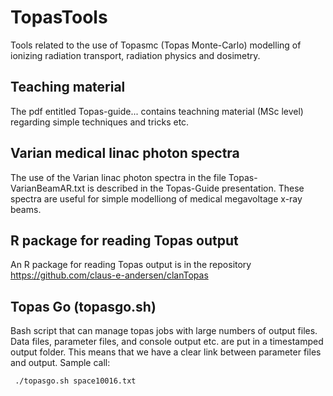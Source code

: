 # TopasTools
Tools related to the use of Topasmc (Topas Monte-Carlo) modelling of ionizing radiation transport, radiation physics and dosimetry.

## Teaching material
The pdf entitled Topas-guide... contains teachning material (MSc level) regarding simple techniques and tricks etc.  

## Varian medical linac photon spectra
The use of the Varian linac photon spectra in the file Topas-VarianBeamAR.txt is described in the Topas-Guide presentation.
These spectra are useful for simple modelliong of medical megavoltage x-ray beams. 

## R package for reading Topas output
An R package for reading Topas output is in the repository 
https://github.com/claus-e-andersen/clanTopas

## Topas Go (topasgo.sh)
Bash script that can manage topas jobs with large numbers of output files.
Data files, parameter files, and console output etc. are put in a timestamped output folder.
This means that we have a clear link between parameter files and output. 
Sample call:
```
 ./topasgo.sh space10016.txt
```



